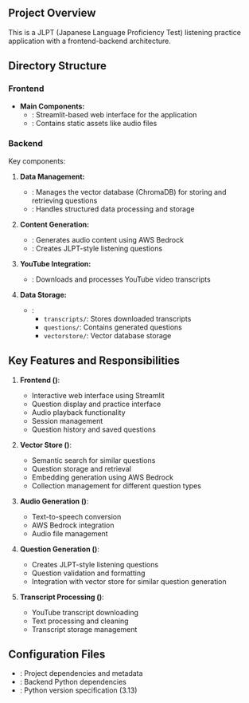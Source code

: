 
## Project Overview
This is a JLPT (Japanese Language Proficiency Test) listening practice application with a frontend-backend architecture.

## Directory Structure

### Frontend
<mcfolder name="frontend" path="/Users/ali/github/free-genai-bootcamp-2025/listening-comp/frontend"></mcfolder>
- **Main Components:**
  - <mcfile name="main.py" path="/Users/ali/github/free-genai-bootcamp-2025/listening-comp/frontend/main.py"></mcfile>: Streamlit-based web interface for the application
  - <mcfolder name="static" path="/Users/ali/github/free-genai-bootcamp-2025/listening-comp/frontend/static"></mcfolder>: Contains static assets like audio files

### Backend
<mcfolder name="backend" path="/Users/ali/github/free-genai-bootcamp-2025/listening-comp/backend"></mcfolder>

Key components:

1. **Data Management:**
   - <mcfile name="vector_store.py" path="/Users/ali/github/free-genai-bootcamp-2025/listening-comp/backend/vector_store.py"></mcfile>: Manages the vector database (ChromaDB) for storing and retrieving questions
   - <mcfile name="structured_data.py" path="/Users/ali/github/free-genai-bootcamp-2025/listening-comp/backend/structured_data.py"></mcfile>: Handles structured data processing and storage

2. **Content Generation:**
   - <mcfile name="audio_generator.py" path="/Users/ali/github/free-genai-bootcamp-2025/listening-comp/backend/audio_generator.py"></mcfile>: Generates audio content using AWS Bedrock
   - <mcfile name="question_generator.py" path="/Users/ali/github/free-genai-bootcamp-2025/listening-comp/backend/question_generator.py"></mcfile>: Creates JLPT-style listening questions

3. **YouTube Integration:**
   - <mcfile name="get_transcript.py" path="/Users/ali/github/free-genai-bootcamp-2025/listening-comp/backend/get_transcript.py"></mcfile>: Downloads and processes YouTube video transcripts

4. **Data Storage:**
   - <mcfolder name="data" path="/Users/ali/github/free-genai-bootcamp-2025/listening-comp/backend/data"></mcfolder>:
     - `transcripts/`: Stores downloaded transcripts
     - `questions/`: Contains generated questions
     - `vectorstore/`: Vector database storage

## Key Features and Responsibilities

1. **Frontend (<mcfile name="main.py" path="/Users/ali/github/free-genai-bootcamp-2025/listening-comp/frontend/main.py"></mcfile>)**:
   - Interactive web interface using Streamlit
   - Question display and practice interface
   - Audio playback functionality
   - Session management
   - Question history and saved questions

2. **Vector Store (<mcfile name="vector_store.py" path="/Users/ali/github/free-genai-bootcamp-2025/listening-comp/backend/vector_store.py"></mcfile>)**:
   - Semantic search for similar questions
   - Question storage and retrieval
   - Embedding generation using AWS Bedrock
   - Collection management for different question types

3. **Audio Generation (<mcfile name="audio_generator.py" path="/Users/ali/github/free-genai-bootcamp-2025/listening-comp/backend/audio_generator.py"></mcfile>)**:
   - Text-to-speech conversion
   - AWS Bedrock integration
   - Audio file management

4. **Question Generation (<mcfile name="question_generator.py" path="/Users/ali/github/free-genai-bootcamp-2025/listening-comp/backend/question_generator.py"></mcfile>)**:
   - Creates JLPT-style listening questions
   - Question validation and formatting
   - Integration with vector store for similar question generation

5. **Transcript Processing (<mcfile name="get_transcript.py" path="/Users/ali/github/free-genai-bootcamp-2025/listening-comp/backend/get_transcript.py"></mcfile>)**:
   - YouTube transcript downloading
   - Text processing and cleaning
   - Transcript storage management

## Configuration Files
- <mcfile name="pyproject.toml" path="/Users/ali/github/free-genai-bootcamp-2025/listening-comp/pyproject.toml"></mcfile>: Project dependencies and metadata
- <mcfile name="requirements.txt" path="/Users/ali/github/free-genai-bootcamp-2025/listening-comp/backend/requirements.txt"></mcfile>: Backend Python dependencies
- <mcfile name=".python-version" path="/Users/ali/github/free-genai-bootcamp-2025/listening-comp/.python-version"></mcfile>: Python version specification (3.13)
